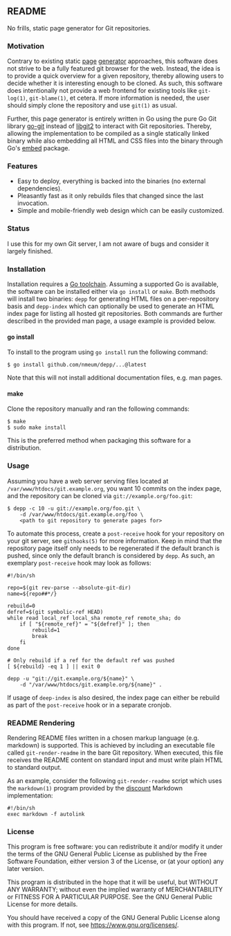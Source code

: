 ## README

No frills, static page generator for Git repositories.

### Motivation

Contrary to existing static [page][stagit website] [generator][depp website]
approaches, this software does not strive to be a fully featured git browser
for the web. Instead, the idea is to provide a quick overview for a given
repository, thereby allowing users to decide whether it is interesting enough
to be cloned. As such, this software does intentionally not provide a web
frontend for existing tools like `git-log(1)`, `git-blame(1)`, et cetera. If
more information is needed, the user should simply clone the repository and use
`git(1)` as usual.

Further, this page generator is entirely written in Go using the pure Go Git
library [go-git][go-git github] instead of [libgit2][libgit2 website] to
interact with Git repositories. Thereby, allowing the implementation to be
compiled as a single statically linked binary while also embedding all HTML and
CSS files into the binary through Go's [embed][go embed] package.

### Features

* Easy to deploy, everything is backed into the binaries (no external dependencies).
* Pleasantly fast as it only rebuilds files that changed since the last invocation.
* Simple and mobile-friendly web design which can be easily customized.

### Status

I use this for my own Git server, I am not aware of bugs and consider it largely finished.

### Installation

Installation requires a [Go toolchain][go website]. Assuming a supported Go is
available, the software can be installed either via `go install` or `make`.
Both methods will install two binaries: `depp` for generating HTML files on a
per-repository basis and `depp-index` which can optionally be used to generate
an HTML index page for listing all hosted git repositories. Both commands are
further described in the provided man page, a usage example is provided below.

#### go install

To install to the program using `go install` run the following command:

	$ go install github.com/nmeum/depp/...@latest

Note that this will not install additional documentation files, e.g. man pages.

#### make

Clone the repository manually and ran the following commands:

	$ make
	$ sudo make install

This is the preferred method when packaging this software for a distribution.

### Usage

Assuming you have a web server serving files located at
`/var/www/htdocs/git.example.org`, you want 10 commits on the index
page, and the repository can be cloned via `git://example.org/foo.git`:

	$ depp -c 10 -u git://example.org/foo.git \
		-d /var/www/htdocs/git.example.org/foo \
		<path to git repository to generate pages for>

To automate this process, create a `post-receive` hook for your
repository on your git server, see `githooks(5)` for more information.
Keep in mind that the repository page itself only needs to be regenerated
if the default branch is pushed, since only the default branch is
considered by `depp`. As such, an exemplary `post-receive` hook may look
as follows:

	#!/bin/sh
	
	repo=$(git rev-parse --absolute-git-dir)
	name=${repo##*/}
	
	rebuild=0
	defref=$(git symbolic-ref HEAD)
	while read local_ref local_sha remote_ref remote_sha; do
		if [ "${remote_ref}" = "${defref}" ]; then
			rebuild=1
			break
		fi
	done
	
	# Only rebuild if a ref for the default ref was pushed
	[ ${rebuild} -eq 1 ] || exit 0
	
	depp -u "git://git.example.org/${name}" \
		-d "/var/www/htdocs/git.example.org/${name}" .

If usage of `deep-index` is also desired, the index page can either be
rebuild as part of the `post-receive` hook or in a separate cronjob.

### README Rendering

Rendering README files written in a chosen markup language (e.g.
markdown) is supported. This is achieved by including an executable file
called `git-render-readme` in the bare Git repository. When executed,
this file receives the README content on standard input and must write
plain HTML to standard output.

As an example, consider the following `git-render-readme` script which
uses the `markdown(1)` program provided by the [discount][discount website]
Markdown implementation:

	#!/bin/sh
	exec markdown -f autolink

### License

This program is free software: you can redistribute it and/or modify it
under the terms of the GNU General Public License as published by the
Free Software Foundation, either version 3 of the License, or (at your
option) any later version.

This program is distributed in the hope that it will be useful, but
WITHOUT ANY WARRANTY; without even the implied warranty of
MERCHANTABILITY or FITNESS FOR A PARTICULAR PURPOSE. See the GNU General
Public License for more details.

You should have received a copy of the GNU General Public License along
with this program. If not, see <https://www.gnu.org/licenses/>.

[stagit website]: http://codemadness.nl/git/stagit/log.html
[depp website]: https://depp.brause.cc/depp/
[libgit2 website]: https://libgit2.org/
[go website]: https://golang.org/
[discount website]: http://www.pell.portland.or.us/~orc/Code/discount/
[go embed]: https://pkg.go.dev/embed
[go-git github]: https://github.com/go-git/go-git
